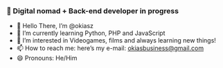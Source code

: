 ### 👋 Digital nomad + Back-end developer in progress
- 👋 Hello There, I’m @okiasz
- 🌱 I’m currently learning Python, PHP and JavaScript
- 👀 I’m interested in Videogames, films and always learning new things!
- 📫 How to reach me: here’s my e-mail: okiasbusiness@gmail.com
- 😄 Pronouns: He/Him
<!--
**okiasz/okiasz** is a ✨ _special_ ✨ repository because its `README.md` (this file) appears on your GitHub profile.

Here are some ideas to get you started:

- 🔭 I’m currently working on ...
- 🌱 I’m currently learning ...
- 👯 I’m looking to collaborate on ...
- 🤔 I’m looking for help with ...
- 💬 Ask me about ...
- 📫 How to reach me: ...
- 😄 Pronouns: 34
- ⚡ Fun fact: ...
-->
